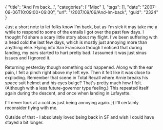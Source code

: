 {
	"title": "And I'm back...",
	"categories": [
		"Misc"
	],
	"tags": [],
	"date": "2007-09-06T10:09:00+06:00",
	"url": "/2007/09/06/And-Im-back",
	"guid": "2324"
}

Just a short note to let folks know I'm back, but as I'm sick it may take me a while to respond to some of the emails I got over the past few days. I thought I'd share a scary little story about my flight. I've been suffering with a head cold the last few days, which is mostly just annoying more than anything else. Flying into San Francisco though I noticed that during landing, my ears started to hurt pretty bad. I assumed it was just sinus issues and I ignored it. 

Returning yesterday though something odd happened. Along with the ear pain, I felt a pinch right above my left eye. Then it felt like it was close to exploding. Remember that scene in Total Recall where Arnie breaks his space suit helmet and his eyes bulge? That's pretty much how I felt. (Although with a less future-governor type feeling.) This repeated itself again during the descent, and once when landing in Lafayette. 

I'll never look at a cold as just being annoying again. ;) I'll certainly reconsider flying with me. 

Outside of that - I absolutely loved being back in SF and wish I could have stayed a bit longer.